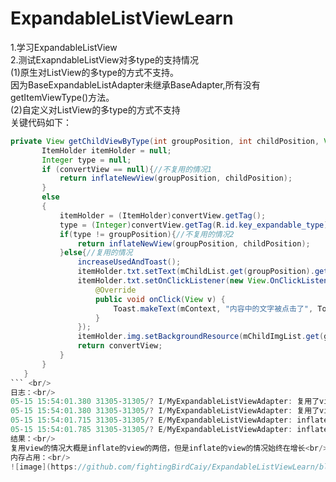 # ExpandableListViewLearn 
1.学习ExpandableListView <br/>
2.测试ExapndableListView对多type的支持情况<br/>
(1)原生对ListView的多type的方式不支持。<br/>
  因为BaseExpandableListAdapter未继承BaseAdapter,所有没有getItemViewType()方法。<br/>
(2)自定义对ListView的多type的方式不支持<br/>
 关键代码如下：<br/>
 ```java
 private View getChildViewByType(int groupPosition, int childPosition, View convertView) {
        ItemHolder itemHolder = null;
        Integer type = null;
        if (convertView == null){//不复用的情况1
            return inflateNewView(groupPosition, childPosition);
        }
        else
        {
            itemHolder = (ItemHolder)convertView.getTag();
            type = (Integer)convertView.getTag(R.id.key_expandable_type);
            if(type != groupPosition){//不复用的情况2
                return inflateNewView(groupPosition, childPosition);
            }else{//复用的情况
                increaseUsedAndToast();
                itemHolder.txt.setText(mChildList.get(groupPosition).get(childPosition));
                itemHolder.txt.setOnClickListener(new View.OnClickListener() {
                    @Override
                    public void onClick(View v) {
                        Toast.makeText(mContext, "内容中的文字被点击了", Toast.LENGTH_SHORT).show();
                    }
                });
                itemHolder.img.setBackgroundResource(mChildImgList.get(groupPosition).get(childPosition));
                return convertView;
            }
        }
    }
 ``` <br/>
 日志：<br/>
 05-15 15:54:01.380 31305-31305/? I/MyExpandableListViewAdapter: 复用了view,总个数:930 <br/>
 05-15 15:54:01.380 31305-31305/? I/MyExpandableListViewAdapter: 复用了view,总个数:931 <br/>
 05-15 15:54:01.715 31305-31305/? E/MyExpandableListViewAdapter: inflate新的view,type=0,总个数:465 <br/>
 05-15 15:54:01.785 31305-31305/? E/MyExpandableListViewAdapter: inflate新的view,type=0,总个数:466 <br/>
 结果：<br/>
 复用view的情况大概是inflate的view的两倍，但是inflate的view的情况始终在增长<br/>
 内存占用：<br/>
 ![image](https://github.com/fightingBirdCaiy/ExpandableListViewLearn/blob/master/image/memory.jpg)
 
